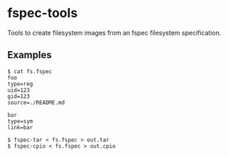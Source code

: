 # fspec-tools

Tools to create filesystem images from an fspec filesystem specification.

## Examples
```
$ cat fs.fspec
foo
type=reg
uid=123
gid=123
source=./README.md

bar
type=sym
link=bar

$ fspec-tar < fs.fspec > out.tar
$ fspec-cpio < fs.fspec > out.cpio
```

